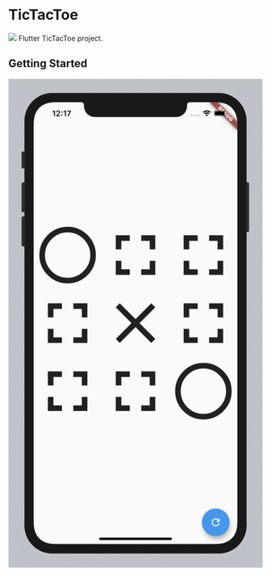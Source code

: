# TicTacToe

![](https://travis-ci.com/dpronin/TicTacToe.svg?branch=master)
Flutter TicTacToe project.

## Getting Started

![Emulator screenshot](https://github.com/dpronin/TicTacToe/blob/master/screenshot.png)
